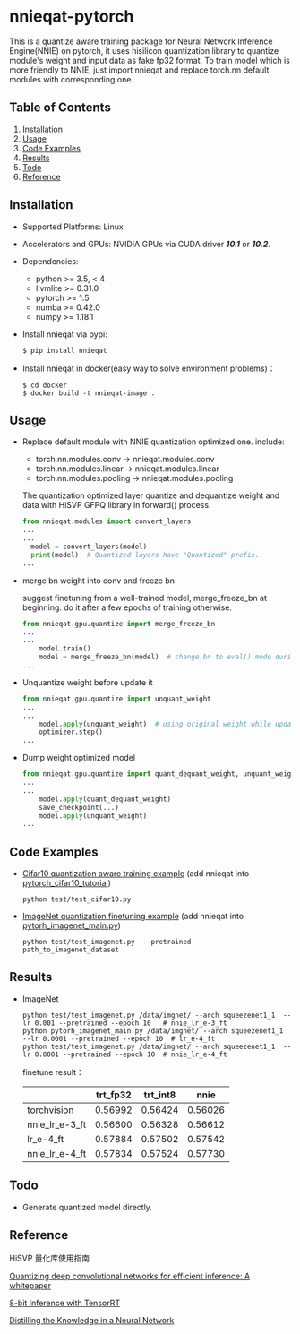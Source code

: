 # nnieqat-pytorch

This is a quantize aware training package for  Neural Network Inference Engine(NNIE) on pytorch, it uses hisilicon quantization library to quantize module's weight and input data as fake fp32 format. To train model which is more friendly to NNIE, just import nnieqat and replace torch.nn default modules with corresponding one.


## Table of Contents

1. [Installation](#installation)
2. [Usage](#usage)
3. [Code Examples](#examples)
4. [Results](#results)
5. [Todo](#Todo)
6. [Reference](#reference)


<div id="installation"></div>  

## Installation

* Supported Platforms: Linux
* Accelerators and GPUs: NVIDIA GPUs via CUDA driver ***10.1*** or ***10.2***.
* Dependencies:
  * python >= 3.5, < 4
  * llvmlite >= 0.31.0
  * pytorch >= 1.5
  * numba >= 0.42.0
  * numpy >= 1.18.1
* Install nnieqat via pypi:  
  ```shell
  $ pip install nnieqat
  ```

* Install nnieqat in docker(easy way to solve environment problems)： 
  ```shell
  $ cd docker
  $ docker build -t nnieqat-image .

  ```

<div id="usage"></div>

## Usage

* Replace default module with NNIE quantization optimized one. include:
  * torch.nn.modules.conv -> nnieqat.modules.conv
  * torch.nn.modules.linear -> nnieqat.modules.linear
  * torch.nn.modules.pooling -> nnieqat.modules.pooling

  The quantization optimized  layer quantize and dequantize weight and data with HiSVP GFPQ library in forward() process.

  ```python
  from nnieqat.modules import convert_layers
  ...
  ...
    model = convert_layers(model)
    print(model)  # Quantized layers have "Quantized" prefix.
  ...
  ```

* merge bn weight into conv and freeze bn

  suggest finetuning from a well-trained model, merge_freeze_bn at beginning. do it after a few epochs of training otherwise.

  ```python
  from nnieqat.gpu.quantize import merge_freeze_bn
  ...
  ...
      model.train()
      model = merge_freeze_bn(model)  # change bn to eval() mode during training
  ...
  ```

* Unquantize weight before update it

  ```python
  from nnieqat.gpu.quantize import unquant_weight
  ...
  ...
      model.apply(unquant_weight)  # using original weight while updating
      optimizer.step()
  ...
  ```

* Dump weight optimized model

  ```python
  from nnieqat.gpu.quantize import quant_dequant_weight, unquant_weight
  ...
  ...
      model.apply(quant_dequant_weight)
      save_checkpoint(...)
      model.apply(unquant_weight)
  ...
  ```

<div id="examples"></div>

## Code Examples

* [Cifar10 quantization aware training example][cifar10_qat]  (add nnieqat into [pytorch_cifar10_tutorial][cifar10_example])

  ```python test/test_cifar10.py```

* [ImageNet quantization finetuning example][imagenet_qat]  (add nnieqat into [pytorh_imagenet_main.py][imagenet_example])

  ```python test/test_imagenet.py  --pretrained  path_to_imagenet_dataset```

<div id="results"></div>

## Results  

* ImageNet

  ```
  python test/test_imagenet.py /data/imgnet/ --arch squeezenet1_1  --lr 0.001 --pretrained --epoch 10   # nnie_lr_e-3_ft
  python pytorh_imagenet_main.py /data/imgnet/ --arch squeezenet1_1  --lr 0.0001 --pretrained --epoch 10  # lr_e-4_ft
  python test/test_imagenet.py /data/imgnet/ --arch squeezenet1_1  --lr 0.0001 --pretrained --epoch 10  # nnie_lr_e-4_ft
  ```

  finetune result：

    |     | trt_fp32 | trt_int8     | nnie     |
    | -------- |  -------- | -------- | -------- |
    | torchvision     | 0.56992  | 0.56424  | 0.56026 |
    | nnie_lr_e-3_ft | 0.56600   | 0.56328   | 0.56612 |
    | lr_e-4_ft  | 0.57884   | 0.57502   | 0.57542 |
    | nnie_lr_e-4_ft | 0.57834   | 0.57524   | 0.57730 |  


<div id="Todo"></div>

## Todo

* Generate quantized model directly.

<div id="reference"></div>  

## Reference

HiSVP 量化库使用指南

[Quantizing deep convolutional networks for efficient inference: A whitepaper][quant_whitepaper]

[8-bit Inference with TensorRT][trt_quant]

[Distilling the Knowledge in a Neural Network][distillingNN]

[cifar10_qat]: https://gitlab.deepglint.com/chenMQ/nnieqat-pytorch/-/blob/master/test/test_cifar10.py

[imagenet_qat]: https://gitlab.deepglint.com/chenMQ/nnieqat-pytorch/-/blob/master/test/test_imagenet.py

[imagenet_example]: https://github.com/pytorch/examples/blob/master/imagenet/main.py

[cifar10_example]: https://pytorch.org/tutorials/beginner/blitz/cifar10_tutorial.html

[quant_whitepaper]: https://arxiv.org/abs/1806.08342

[trt_quant]: https://on-demand.gputechconf.com/gtc/2017/presentation/s7310-8-bit-inference-with-tensorrt.pdf

[distillingNN]: https://arxiv.org/abs/1503.02531
